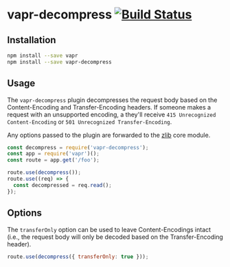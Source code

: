 # vapr-decompress [![Build Status](https://travis-ci.org/JoshuaWise/vapr-decompress.svg?branch=master)](https://travis-ci.org/JoshuaWise/vapr-decompress)

## Installation

```bash
npm install --save vapr
npm install --save vapr-decompress
```

## Usage

The `vapr-decompress` plugin decompresses the request body based on the Content-Encoding and Transfer-Encoding headers. If someone makes a request with an unsupported encoding, a they'll receive `415 Unrecognized Content-Encoding` or `501 Unrecognized Transfer-Encoding`.

Any options passed to the plugin are forwarded to the [zlib](https://nodejs.org/api/zlib.html#zlib_class_options) core module.

```js
const decompress = require('vapr-decompress');
const app = require('vapr')();
const route = app.get('/foo');

route.use(decompress());
route.use((req) => {
  const decompressed = req.read();
});
```

## Options

The `transferOnly` option can be used to leave Content-Encodings intact (i.e., the request body will only be decoded based on the Transfer-Encoding header).

```js
route.use(decompress({ transferOnly: true }));
```
